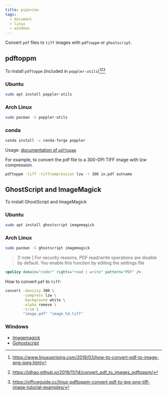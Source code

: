 ```yaml
---
title: pipeview
tags:
  - document
  - linux
  - windows
---
```

Convert `pdf` files to `tiff` images with `pdftoppm` or `ghostscript`.
## pdftoppm

[^2]: https://www.linuxuprising.com/2019/03/how-to-convert-pdf-to-image-png-jpeg.html
[^3]: https://jdhao.github.io/2019/11/14/convert_pdf_to_images_pdftoppm/
[^4]: https://officeguide.cc/linux-pdftoppm-convert-pdf-to-jpg-png-tiff-image-tutorial-examples/

To install `pdftoppm` (included in `poppler-utils`)[^2][^3][^4]

### Ubuntu

```sh
sudo apt install poppler-utils
```

### Arch Linux

```sh
sudo pacman -S poppler-utils
```

### conda

```sh
conda install -c conda-forge poppler
```

Usage: [documentation of `pdftoppm`](https://www.mankier.com/1/pdftoppm)

For example, to convert the pdf file to a 300-DPI TIFF image with lzw compression.

```sh
pdftoppm -tiff -tiffcompression lzw -r 300 in.pdf outname
```
## GhostScript and ImageMagick

To install GhostScript and ImageMagick
### Ubuntu

```sh
sudo apt install ghostscript imagemagick
```

### Arch Linux

```sh
sudo pacman -S ghostscript imagemagick
```


> [! note ] 
> For security reasons, PDF read/write operations are disable by default. You enable this function by editing the settings file
   
```xml title="/etc/ImageMagick-7/policy.xml"
<policy domain="coder" rights="read | write" pattern="PDF" />
```

How to convert `pdf` to `tiff`:

```sh
convert -density 300 \
        -compress lzw \
        -background white \
        -alpha remove \
        -trim \
        "image.pdf" "image_%d.tiff"
```

### Windows

- [Imagemagick](https://imagemagick.org/script/download.php)
- [Gohostscript](https://ghostscript.com/releases/gsdnld.html)